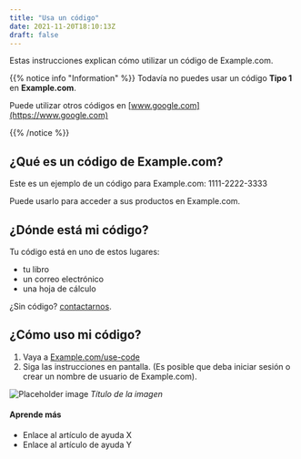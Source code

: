 ```yaml
---
title: "Usa un código"
date: 2021-11-20T18:10:13Z
draft: false
---
```


Estas instrucciones explican cómo utilizar un código de Example.com.

{{% notice info "Information" %}}
Todavía no puedes usar un código **Tipo 1** en **Example.com**.

Puede utilizar otros códigos en [www.google.com](https://www.google.com)

{{% /notice %}}

## ¿Qué es un código de Example.com?

Este es un ejemplo de un código para Example.com: 1111-2222-3333

Puede usarlo para acceder a sus productos en Example.com.

## ¿Dónde está mi código?

Tu código está en uno de estos lugares:

- tu libro
- un correo electrónico
- una hoja de cálculo

¿Sin código? [contactarnos](https://www.google.com).

## ¿Cómo uso mi código?

1. Vaya a [Example.com/use-code](https://Example.com/use-code)
2. Siga las instrucciones en pantalla. (Es posible que deba iniciar sesión o crear un nombre de usuario de Example.com).

![Placeholder image](https://placehold.co/600x400)
*Título de la imagen*

#### Aprende más

- Enlace al artículo de ayuda X
- Enlace al artículo de ayuda Y
